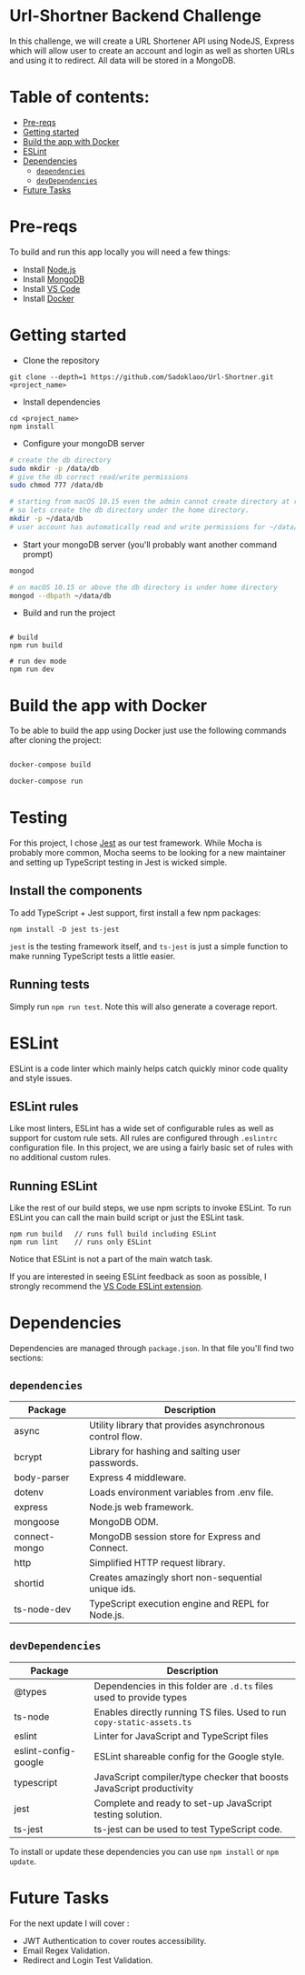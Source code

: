 # Url-Shortner Backend Challenge

In this challenge, we will create a URL Shortener API using NodeJS, Express which will allow user to create an account and login as well as shorten URLs and using it to redirect. All data will be stored in a MongoDB.   

# Table of contents:

- [Pre-reqs](#pre-reqs)
- [Getting started](#getting-started)
- [Build the app with Docker](#build-the-app-with-docker)
- [ESLint](#eslint)
- [Dependencies](#dependencies)
  - [`dependencies`](#dependencies)
  - [`devDependencies`](#devdependencies)
- [Future Tasks](#future-tasks)

# Pre-reqs

To build and run this app locally you will need a few things:

- Install [Node.js](https://nodejs.org/en/)
- Install [MongoDB](https://docs.mongodb.com/manual/installation/)
- Install [VS Code](https://code.visualstudio.com/)
- Install [Docker](https://www.docker.com/get-started/)

# Getting started

- Clone the repository

```
git clone --depth=1 https://github.com/Sadoklaoo/Url-Shortner.git <project_name>
```

- Install dependencies

```
cd <project_name>
npm install
```

- Configure your mongoDB server

```bash
# create the db directory
sudo mkdir -p /data/db
# give the db correct read/write permissions
sudo chmod 777 /data/db

# starting from macOS 10.15 even the admin cannot create directory at root
# so lets create the db directory under the home directory.
mkdir -p ~/data/db
# user account has automatically read and write permissions for ~/data/db.
```

- Start your mongoDB server (you'll probably want another command prompt)

```bash
mongod

# on macOS 10.15 or above the db directory is under home directory
mongod --dbpath ~/data/db
```

- Build and run the project

```

# build 
npm run build

# run dev mode
npm run dev
```



# Build the app with Docker

To be able to build the app using Docker just use the following commands after cloning the project:

```bash

docker-compose build 

docker-compose run 

```

# Testing
For this project, I chose [Jest](https://facebook.github.io/jest/) as our test framework.
While Mocha is probably more common, Mocha seems to be looking for a new maintainer and setting up TypeScript testing in Jest is wicked simple.

## Install the components
To add TypeScript + Jest support, first install a few npm packages:
```
npm install -D jest ts-jest
```
`jest` is the testing framework itself, and `ts-jest` is just a simple function to make running TypeScript tests a little easier.

## Running tests
Simply run `npm run test`.
Note this will also generate a coverage report.

# ESLint

ESLint is a code linter which mainly helps catch quickly minor code quality and style issues.

## ESLint rules

Like most linters, ESLint has a wide set of configurable rules as well as support for custom rule sets.
All rules are configured through `.eslintrc` configuration file.
In this project, we are using a fairly basic set of rules with no additional custom rules.

## Running ESLint

Like the rest of our build steps, we use npm scripts to invoke ESLint.
To run ESLint you can call the main build script or just the ESLint task.

```
npm run build   // runs full build including ESLint
npm run lint    // runs only ESLint
```

Notice that ESLint is not a part of the main watch task.

If you are interested in seeing ESLint feedback as soon as possible, I strongly recommend the [VS Code ESLint extension](https://marketplace.visualstudio.com/items?itemName=dbaeumer.vscode-eslint).

# Dependencies

Dependencies are managed through `package.json`.
In that file you'll find two sections:

## `dependencies`

| Package       | Description                                              |
| ------------- | -------------------------------------------------------- |
| async         | Utility library that provides asynchronous control flow. |
| bcrypt        | Library for hashing and salting user passwords.          |
| body-parser   | Express 4 middleware.                                    |
| dotenv        | Loads environment variables from .env file.              |
| express       | Node.js web framework.                                   |
| mongoose      | MongoDB ODM.                                             |
| connect-mongo | MongoDB session store for Express and Connect.           |
| http          | Simplified HTTP request library.                         |
| shortid       | Creates amazingly short non-sequential unique ids.       |
| ts-node-dev   | TypeScript execution engine and REPL for Node.js.        |

## `devDependencies`

| Package              | Description                                                            |
| -------------------- | ---------------------------------------------------------------------- |
| @types               | Dependencies in this folder are `.d.ts` files used to provide types    |
| ts-node              | Enables directly running TS files. Used to run `copy-static-assets.ts` |
| eslint               | Linter for JavaScript and TypeScript files                             |
| eslint-config-google | ESLint shareable config for the Google style.                          |
| typescript           | JavaScript compiler/type checker that boosts JavaScript productivity   |
| jest                 | Complete and ready to set-up JavaScript testing solution.              |
| ts-jest              | ts-jest can be used to test TypeScript code.                           |

To install or update these dependencies you can use `npm install` or `npm update`.

# Future Tasks
For the next update I will cover :
- JWT Authentication to cover routes accessibility.
- Email Regex Validation.
- Redirect and Login Test Validation.


